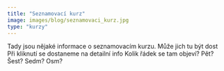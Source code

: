 ```yaml
---
title: "Seznamovací kurz"
image: images/blog/seznamovaci_kurz.jpg
type: "kurzy"
---
```


Tady jsou nějaké informace o seznamovacím kurzu.
Může jich tu být dost
Při kliknutí se dostaneme na detailní info
Kolik řádek se tam objeví?
Pět?
Šest?
Sedm?
Osm?